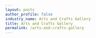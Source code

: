 ```yaml
---
layout: posts 
author_profile: false 
industry_name: Arts and Crafts Gallery
title: Arts and Crafts Gallery
permalink: /arts-and-crafts-gallery
---
```


